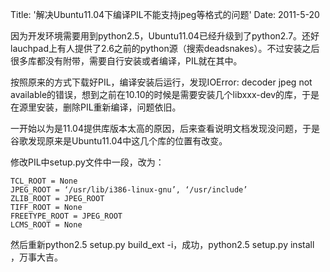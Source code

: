 Title: '解决Ubuntu11.04下编译PIL不能支持jpeg等格式的问题'
Date: 2011-5-20

因为开发环境需要用到python2.5，Ubuntu11.04已经升级到了python2.7。还好lauchpad上有人提供了2.6之前的python源（搜索deadsnakes）。不过安装之后很多库都没有附带，需要自行安装或者编译，PIL就在其中。

按照原来的方式下载好PIL，编译安装后运行，发现IOError: decoder jpeg not available的错误，想到之前在10.10的时候是需要安装几个libxxx-dev的库，于是在源里安装，删除PIL重新编译，问题依旧。

一开始以为是11.04提供库版本太高的原因，后来查看说明文档发现没问题，于是谷歌发现原来是Ubuntu11.04中这几个库的位置有改变。

修改PIL中setup.py文件中一段，改为：

    TCL_ROOT = None
    JPEG_ROOT = ‘/usr/lib/i386-linux-gnu’, ‘/usr/include’
    ZLIB_ROOT = JPEG_ROOT
    TIFF_ROOT = None
    FREETYPE_ROOT = JPEG_ROOT
    LCMS_ROOT = None

然后重新python2.5 setup.py build_ext -i，成功，python2.5 setup.py install ，万事大吉。

&nbsp;
